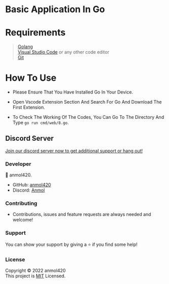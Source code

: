 # Basic Application In Go

<h1>Requirements</h1>

>[Golang](https://go.dev/dl/) <br>
[Visual Studio Code](https://code.visualstudio.com/) or any other code editor <br>
[Git](https://git-scm.com/downloads)

<h1>How To Use</h1>

- Please Ensure That You Have Installed Go In Your Device.

- Open Vscode Extension Section And Search For Go And Download The First Extension.

- To Check The Working Of The Codes, You Can Go To The Directory And Type `go run cmd/web/8.go`.

<h2>Discord Server</h2>

[Join our discord server now to get additional support or hang out!](https://discord.gg/QGf3q7e3J5)

<h3>Developer</h3>

👤 anmol420.
- GitHub: [anmol420](https://www.github.com/anmol240)
- Discord: [Anmol](https://www.discord.com/users/875986400649052191)

<h3>Contributing</h3>

- Contributions, issues and feature requests are always needed and welcome!

<h3>Support</h3>

You can show your support by giving a ⭐ if you find some help!

<h3>License</h3>

Copyright © 2022 anmol420<br>
This project is [MIT](https://en.wikipedia.org/wiki/MIT_License) Licensed.
